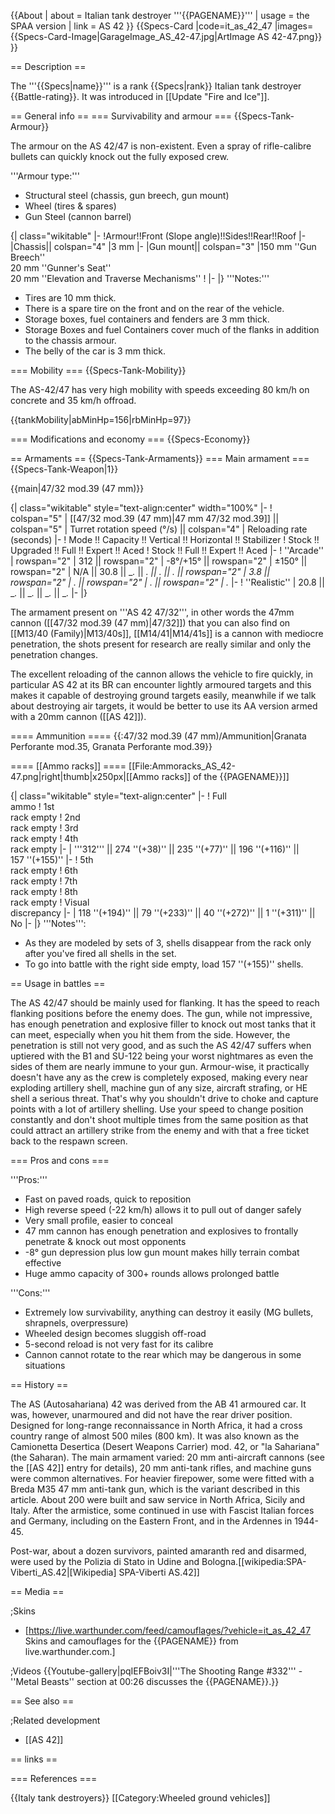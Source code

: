 {{About
| about = Italian tank destroyer '''{{PAGENAME}}'''
| usage = the SPAA version
| link = AS 42
}}
{{Specs-Card
|code=it_as_42_47
|images={{Specs-Card-Image|GarageImage_AS_42-47.jpg|ArtImage AS 42-47.png}}
}}

== Description ==
<!-- ''In the description, the first part should be about the history of the creation and combat usage of the vehicle, as well as its key features. In the second part, tell the reader about the ground vehicle in the game. Insert a screenshot of the vehicle, so that if the novice player does not remember the vehicle by name, he will immediately understand what kind of vehicle the article is talking about.'' -->
The '''{{Specs|name}}''' is a rank {{Specs|rank}} Italian tank destroyer {{Battle-rating}}. It was introduced in [[Update "Fire and Ice"]].

== General info ==
=== Survivability and armour ===
{{Specs-Tank-Armour}}
<!-- ''Describe armour protection. Note the most well protected and key weak areas. Appreciate the layout of modules as well as the number and location of crew members. Is the level of armour protection sufficient, is the placement of modules helpful for survival in combat? If necessary use a visual template to indicate the most secure and weak zones of the armour.'' -->
The armour on the AS 42/47 is non-existent. Even a spray of rifle-calibre bullets can quickly knock out the fully exposed crew.

'''Armour type:'''

* Structural steel (chassis, gun breech, gun mount)
* Wheel (tires & spares)
* Gun Steel (cannon barrel)

{| class="wikitable"
|-
!Armour!!Front (Slope angle)!!Sides!!Rear!!Roof
|-
|Chassis|| colspan="4" |3 mm
|-
|Gun mount|| colspan="3" |150 mm ''Gun Breech''<br>20 mm ''Gunner's Seat''<br>20 mm ''Elevation and Traverse Mechanisms''
!
|-
|}
'''Notes:'''

* Tires are 10 mm thick.
* There is a spare tire on the front and on the rear of the vehicle.
* Storage boxes, fuel containers and fenders are 3 mm thick.
* Storage Boxes and fuel Containers cover much of the flanks in addition to the chassis armour.
* The belly of the car is 3 mm thick.

=== Mobility ===
{{Specs-Tank-Mobility}}
<!-- ''Write about the mobility of the ground vehicle. Estimate the specific power and manoeuvrability, as well as the maximum speed forwards and backwards.'' -->

The AS-42/47 has very high mobility with speeds exceeding 80 km/h on concrete and 35 km/h offroad.

{{tankMobility|abMinHp=156|rbMinHp=97}}

=== Modifications and economy ===
{{Specs-Economy}}

== Armaments ==
{{Specs-Tank-Armaments}}
=== Main armament ===
{{Specs-Tank-Weapon|1}}
<!-- ''Give the reader information about the characteristics of the main gun. Assess its effectiveness in a battle based on the reloading speed, ballistics and the power of shells. Do not forget about the flexibility of the fire, that is how quickly the cannon can be aimed at the target, open fire on it and aim at another enemy. Add a link to the main article on the gun: <code><nowiki>{{main|Name of the weapon}}</nowiki></code>. Describe in general terms the ammunition available for the main gun. Give advice on how to use them and how to fill the ammunition storage.'' -->
{{main|47/32 mod.39 (47 mm)}}

{| class="wikitable" style="text-align:center" width="100%"
|-
! colspan="5" | [[47/32 mod.39 (47 mm)|47 mm 47/32 mod.39]] || colspan="5" | Turret rotation speed (°/s) || colspan="4" | Reloading rate (seconds)
|-
! Mode !! Capacity !! Vertical !! Horizontal !! Stabilizer
! Stock !! Upgraded !! Full !! Expert !! Aced
! Stock !! Full !! Expert !! Aced
|-
! ''Arcade''
| rowspan="2" | 312 || rowspan="2" | -8°/+15° || rowspan="2" | ±150° || rowspan="2" | N/A || 30.8 || __._ || __._ || __._ || __._ || rowspan="2" | 3.8 || rowspan="2" | _.__ || rowspan="2" | _.__ || rowspan="2" | _.__
|-
! ''Realistic''
| 20.8 || __._ || __._ || __._ || __._
|-
|}

The armament present on '''AS 42 47/32''', in other words the 47mm cannon ([[47/32 mod.39 (47 mm)|47/32]]) that you can also find on [[M13/40 (Family)|M13/40s]], [[M14/41|M14/41s]] is a cannon with mediocre penetration, the shots present for research are really similar and only the penetration changes.

The excellent reloading of the cannon allows the vehicle to fire quickly, in particular AS 42 at its BR can encounter lightly armoured targets and this makes it capable of destroying ground targets easily, meanwhile if we talk about destroying air targets, it would be better to use its AA version armed with a 20mm cannon  ([[AS 42]]).

==== Ammunition ====
{{:47/32 mod.39 (47 mm)/Ammunition|Granata Perforante mod.35, Granata Perforante mod.39}}

==== [[Ammo racks]] ====
[[File:Ammoracks_AS_42-47.png|right|thumb|x250px|[[Ammo racks]] of the {{PAGENAME}}]]
<!-- '''Last updated: 2.21.1.22''' -->
{| class="wikitable" style="text-align:center"
|-
! Full<br>ammo
! 1st<br>rack empty
! 2nd<br>rack empty
! 3rd<br>rack empty
! 4th<br>rack empty
|-
| '''312''' || 274&nbsp;''(+38)'' || 235&nbsp;''(+77)'' || 196&nbsp;''(+116)'' || 157&nbsp;''(+155)''
|-
! 5th<br>rack empty
! 6th<br>rack empty
! 7th<br>rack empty
! 8th<br>rack empty
! Visual<br>discrepancy
|-
| 118&nbsp;''(+194)'' || 79&nbsp;''(+233)'' || 40&nbsp;''(+272)'' || 1&nbsp;''(+311)'' || No
|-
|}
'''Notes''':

* As they are modeled by sets of 3, shells disappear from the rack only after you've fired all shells in the set.
* To go into battle with the right side empty, load 157&nbsp;''(+155)'' shells.

== Usage in battles ==
<!-- ''Describe the tactics of playing in the vehicle, the features of using vehicles in the team and advice on tactics. Refrain from creating a "guide" - do not impose a single point of view but instead give the reader food for thought. Describe the most dangerous enemies and give recommendations on fighting them. If necessary, note the specifics of the game in different modes (AB, RB, SB).'' -->
The AS 42/47 should be mainly used for flanking. It has the speed to reach flanking positions before the enemy does. The gun, while not impressive, has enough penetration and explosive filler to knock out most tanks that it can meet, especially when you hit them from the side. However, the penetration is still not very good, and as such the AS 42/47 suffers when uptiered with the B1 and SU-122 being your worst nightmares as even the sides of them are nearly immune to your gun. Armour-wise, it practically doesn't have any as the crew is completely exposed, making every near exploding artillery shell, machine gun of any size, aircraft strafing, or HE shell a serious threat. That's why you shouldn't drive to choke and capture points with a lot of artillery shelling. Use your speed to change position constantly and don't shoot multiple times from the same position as that could attract an artillery strike from the enemy and with that a free ticket back to the respawn screen.

=== Pros and cons ===
<!-- ''Summarise and briefly evaluate the vehicle in terms of its characteristics and combat effectiveness. Mark its pros and cons in a bulleted list. Try not to use more than 6 points for each of the characteristics. Avoid using categorical definitions such as "bad", "good" and the like - use substitutions with softer forms such as "inadequate" and "effective".'' -->

'''Pros:'''

* Fast on paved roads, quick to reposition
* High reverse speed (-22 km/h) allows it to pull out of danger safely
* Very small profile, easier to conceal
* 47 mm cannon has enough penetration and explosives to frontally penetrate & knock out most opponents
* -8° gun depression plus low gun mount makes hilly terrain combat effective
* Huge ammo capacity of 300+ rounds allows prolonged battle

'''Cons:'''

* Extremely low survivability, anything can destroy it easily (MG bullets, shrapnels, overpressure)
* Wheeled design becomes sluggish off-road
* 5-second reload is not very fast for its calibre
* Cannon cannot rotate to the rear which may be dangerous in some situations

== History ==
<!-- ''Describe the history of the creation and combat usage of the vehicle in more detail than in the introduction. If the historical reference turns out to be too long, take it to a separate article, taking a link to the article about the vehicle and adding a block "/History" (example: <nowiki>https://wiki.warthunder.com/(Vehicle-name)/History</nowiki>) and add a link to it here using the <code>main</code> template. Be sure to reference text and sources by using <code><nowiki><ref></ref></nowiki></code>, as well as adding them at the end of the article with <code><nowiki><references /></nowiki></code>. This section may also include the vehicle's dev blog entry (if applicable) and the in-game encyclopedia description (under <code><nowiki>=== In-game description ===</nowiki></code>, also if applicable).'' -->
The AS (Autosahariana) 42 was derived from the AB 41 armoured car. It was, however, unarmoured and did not have the rear driver position. Designed for long-range reconnaissance in North Africa, it had a cross country range of almost 500 miles (800 km). It was also known as the Camionetta Desertica (Desert Weapons Carrier) mod. 42, or "la Sahariana" (the Saharan). The main armament varied: 20 mm anti-aircraft cannons (see the [[AS 42]] entry for details), 20 mm anti-tank rifles, and machine guns were common alternatives. For heavier firepower, some were fitted with a Breda M35 47 mm anti-tank gun, which is the variant described in this article. About 200 were built and saw service in North Africa, Sicily and Italy. After the armistice, some continued in use with Fascist Italian forces and Germany, including on the Eastern Front, and in the Ardennes in 1944-45.

Post-war, about a dozen survivors, painted amaranth red and disarmed, were used by the Polizia di Stato in Udine and Bologna.<ref>[[wikipedia:SPA-Viberti_AS.42|[Wikipedia] SPA-Viberti AS.42]]</ref>

== Media ==
<!-- ''Excellent additions to the article would be video guides, screenshots from the game, and photos.'' -->

;Skins

* [https://live.warthunder.com/feed/camouflages/?vehicle=it_as_42_47 Skins and camouflages for the {{PAGENAME}} from live.warthunder.com.]

;Videos
{{Youtube-gallery|pqIEFBoiv3I|'''The Shooting Range #332''' - ''Metal Beasts'' section at 00:26 discusses the {{PAGENAME}}.}}

== See also ==
<!-- ''Links to the articles on the War Thunder Wiki that you think will be useful for the reader, for example:''
* ''reference to the series of the vehicles;''
* ''links to approximate analogues of other nations and research trees.'' -->

;Related development

* [[AS 42]]

==  links ==
<!-- ''Paste links to sources and external resources, such as:''
* ''topic on the official game forum;''
* ''other literature.'' -->

=== References ===
<references />

{{Italy tank destroyers}}
[[Category:Wheeled ground vehicles]]